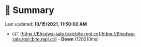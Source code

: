 # 📖 Summary
Last updated: **10/15/2021, 11:50:02 AM**

- `GET` [https://Bhadwa-sala.toxicblte.repl.co](https://Bhadwa-sala.toxicblte.repl.co) - **Down** (120210ms)
